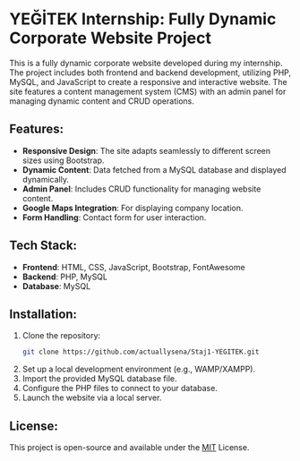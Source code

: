 # YEĞİTEK Internship: Fully Dynamic Corporate Website Project

This is a fully dynamic corporate website developed during my internship. The project includes both frontend and backend development, utilizing PHP, MySQL, and JavaScript to create a responsive and interactive website. The site features a content management system (CMS) with an admin panel for managing dynamic content and CRUD operations.

## Features:
- **Responsive Design**: The site adapts seamlessly to different screen sizes using Bootstrap.
- **Dynamic Content**: Data fetched from a MySQL database and displayed dynamically.
- **Admin Panel**: Includes CRUD functionality for managing website content.
- **Google Maps Integration**: For displaying company location.
- **Form Handling**: Contact form for user interaction.

## Tech Stack:
- **Frontend**: HTML, CSS, JavaScript, Bootstrap, FontAwesome
- **Backend**: PHP, MySQL
- **Database**: MySQL

## Installation:

1. Clone the repository:
   ```bash
   git clone https://github.com/actuallysena/Staj1-YEGITEK.git
   ```
2. Set up a local development environment (e.g., WAMP/XAMPP).
3. Import the provided MySQL database file.
4. Configure the PHP files to connect to your database.
5. Launch the website via a local server.

## License:
This project is open-source and available under the [MIT](https://opensource.org/licenses/MIT) License.
